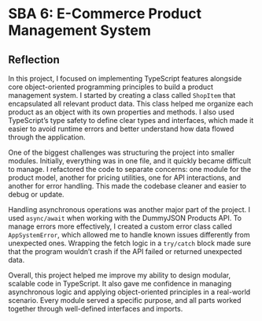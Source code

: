 # SBA 6: E-Commerce Product Management System

## Reflection

In this project, I focused on implementing TypeScript features alongside core object-oriented programming principles to build a product management system. I started by creating a class called `ShopItem` that encapsulated all relevant product data. This class helped me organize each product as an object with its own properties and methods. I also used TypeScript’s type safety to define clear types and interfaces, which made it easier to avoid runtime errors and better understand how data flowed through the application.

One of the biggest challenges was structuring the project into smaller modules. Initially, everything was in one file, and it quickly became difficult to manage. I refactored the code to separate concerns: one module for the product model, another for pricing utilities, one for API interactions, and another for error handling. This made the codebase cleaner and easier to debug or update.

Handling asynchronous operations was another major part of the project. I used `async/await` when working with the DummyJSON Products API. To manage errors more effectively, I created a custom error class called `AppSystemError`, which allowed me to handle known issues differently from unexpected ones. Wrapping the fetch logic in a `try/catch` block made sure that the program wouldn’t crash if the API failed or returned unexpected data.

Overall, this project helped me improve my ability to design modular, scalable code in TypeScript. It also gave me confidence in managing asynchronous logic and applying object-oriented principles in a real-world scenario. Every module served a specific purpose, and all parts worked together through well-defined interfaces and imports.
